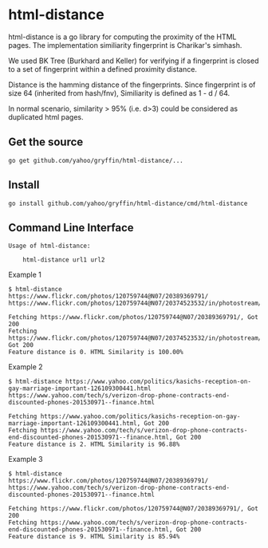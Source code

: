 # html-distance

html-distance is a go library for computing the proximity of the HTML pages. The implementation similiarity fingerprint is Charikar's simhash. 

We used BK Tree (Burkhard and Keller) for verifying if a fingerprint is closed to a set of fingerprint within a defined proximity distance. 

Distance is the hamming distance of the fingerprints. Since fingerprint is of size 64 (inherited from hash/fnv), Similiarity is defined as 1 - d / 64.

In normal scenario, similarity > 95% (i.e. d>3) could be considered as duplicated html pages.


## Get the source

```
go get github.com/yahoo/gryffin/html-distance/...
```

## Install 

```
go install github.com/yahoo/gryffin/html-distance/cmd/html-distance
```

## Command Line Interface

```
Usage of html-distance:

    html-distance url1 url2
```

Example 1
```
$ html-distance https://www.flickr.com/photos/120759744@N07/20389369791/ https://www.flickr.com/photos/120759744@N07/20374523532/in/photostream/

Fetching https://www.flickr.com/photos/120759744@N07/20389369791/, Got 200
Fetching https://www.flickr.com/photos/120759744@N07/20374523532/in/photostream/, Got 200
Feature distance is 0. HTML Similarity is 100.00%
```

Example 2
```
$ html-distance https://www.yahoo.com/politics/kasichs-reception-on-gay-marriage-important-126109300441.html https://www.yahoo.com/tech/s/verizon-drop-phone-contracts-end-discounted-phones-201530971--finance.html

Fetching https://www.yahoo.com/politics/kasichs-reception-on-gay-marriage-important-126109300441.html, Got 200
Fetching https://www.yahoo.com/tech/s/verizon-drop-phone-contracts-end-discounted-phones-201530971--finance.html, Got 200
Feature distance is 2. HTML Similarity is 96.88%
```

Example 3
```
$ html-distance https://www.flickr.com/photos/120759744@N07/20389369791/ https://www.yahoo.com/tech/s/verizon-drop-phone-contracts-end-discounted-phones-201530971--finance.html

Fetching https://www.flickr.com/photos/120759744@N07/20389369791/, Got 200
Fetching https://www.yahoo.com/tech/s/verizon-drop-phone-contracts-end-discounted-phones-201530971--finance.html, Got 200
Feature distance is 9. HTML Similarity is 85.94%
```

